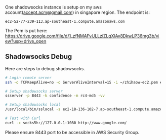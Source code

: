 One shadowsocks instance is setup on my aws account(accept.acm@gmail.com) in singapore region. The endpoint is:

```
ec2-52-77-239-113.ap-southeast-1.compute.amazonaws.com
```

The Pem is put here: https://drive.google.com/file/d/1_zfNMAFvULLziZLqXlAv8DkwLP36mg3b/view?usp=drive_open

## Shadowsocks Debug

Here are steps to debug shadowsocks.

```sh
# Login remote server
ssh -o TCPKeepAlive=no -o ServerAliveInterval=15 -i ~/zhihaow-ec2.pem ec2-user@ec2-18-136-102-7.ap-southeast-1.compute.amazonaws.com

# Setup shadowsocks server
ssserver -p 8443 -k confidence -m rc4-md5 -vv

# Setup shadowsocks local
/usr/local/bin/sslocal -s ec2-18-136-102-7.ap-southeast-1.compute.amazonaws.com -p 8443 -k confidence -m rc4-md5 -vv

# Test with Curl
curl -x socks5h://127.0.0.1:1080 http://www.google.com/
```

Please ensure 8443 port to be accessible in AWS Security Group.
